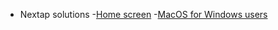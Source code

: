 - Nextap solutions
  -[Home screen](README.md)
  -[MacOS for Windows users](MacOS%20for%20windows%20users/README.md)